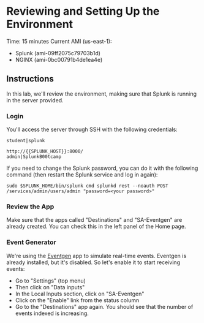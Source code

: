 # Reviewing and Setting Up the Environment
Time: 15 minutes
Current AMI (us-east-1): 

- Splunk (ami-09ff2075c79703b1d)
- NGINX (ami-0bc00791b4de1ea4e)

## Instructions

In this lab, we'll review the environment, making sure that Splunk is running in the server provided. 

### Login
You'll access the server through SSH with the following credentials:

```
student|splunk

http://{{SPLUNK_HOST}}:8000/
admin|SplunkB00tcamp
```

If you need to change the Splunk password, you can do it with the following command (then restart the Splunk service and log in again):

```
sudo $SPLUNK_HOME/bin/splunk cmd splunkd rest --noauth POST /services/admin/users/admin "password=<your password>" 
```

### Review the App
Make sure that the apps called "Destinations" and "SA-Eventgen" are already created. You can check this in the left panel of the Home page.

### Event Generator
We're using the [Eventgen](https://splunkbase.splunk.com/app/1924/) app to simulate real-time events. Eventgen is already installed, but it's disabled. So let's enable it to start receiving events:

- Go to "Settings" (top menu)
- Then click on "Data inputs"
- In the Local Inputs section, click on "SA-Eventgen"
- Click on the "Enable" link from the status column
- Go to the "Destinations" app again. You should see that the number of events indexed is increasing.
